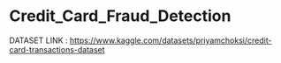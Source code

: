 # Credit_Card_Fraud_Detection

DATASET LINK :  https://www.kaggle.com/datasets/priyamchoksi/credit-card-transactions-dataset

